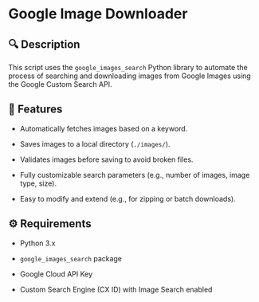 # Google Image Downloader
## 🔍 Description
This script uses the `google_images_search` Python library to automate the process of searching and downloading images from Google Images using the Google Custom Search API.

## 🚀 Features
- Automatically fetches images based on a keyword.

- Saves images to a local directory (`./images/`).

- Validates images before saving to avoid broken files.

- Fully customizable search parameters (e.g., number of images, image type, size).

- Easy to modify and extend (e.g., for zipping or batch downloads).

## ⚙️ Requirements
- Python 3.x

- `google_images_search` package

- Google Cloud API Key

- Custom Search Engine (CX ID) with Image Search enabled

